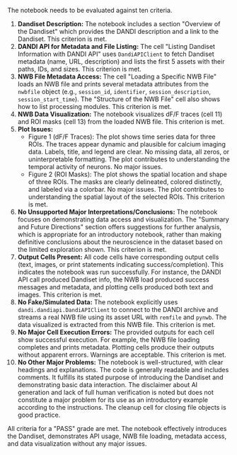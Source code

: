The notebook needs to be evaluated against ten criteria.

1.  **Dandiset Description:** The notebook includes a section "Overview of the Dandiset" which provides the DANDI description and a link to the Dandiset. This criterion is met.
2.  **DANDI API for Metadata and File Listing:** The cell "Listing Dandiset Information with DANDI API" uses `DandiAPIClient` to fetch Dandiset metadata (name, URL, description) and lists the first 5 assets with their paths, IDs, and sizes. This criterion is met.
3.  **NWB File Metadata Access:** The cell "Loading a Specific NWB File" loads an NWB file and prints several metadata attributes from the `nwbfile` object (e.g., `session_id`, `identifier`, `session_description`, `session_start_time`). The "Structure of the NWB File" cell also shows how to list processing modules. This criterion is met.
4.  **NWB Data Visualization:** The notebook visualizes dF/F traces (cell 11) and ROI masks (cell 13) from the loaded NWB file. This criterion is met.
5.  **Plot Issues:**
    *   Figure 1 (dF/F Traces): The plot shows time series data for three ROIs. The traces appear dynamic and plausible for calcium imaging data. Labels, title, and legend are clear. No missing data, all zeros, or uninterpretable formatting. The plot contributes to understanding the temporal activity of neurons. No major issues.
    *   Figure 2 (ROI Masks): The plot shows the spatial location and shape of three ROIs. The masks are clearly delineated, colored distinctly, and labeled via a colorbar. No major issues. The plot contributes to understanding the spatial layout of the selected ROIs.
    This criterion is met.
6.  **No Unsupported Major Interpretations/Conclusions:** The notebook focuses on demonstrating data access and visualization. The "Summary and Future Directions" section offers suggestions for further analysis, which is appropriate for an introductory notebook, rather than making definitive conclusions about the neuroscience in the dataset based on the limited exploration shown. This criterion is met.
7.  **Output Cells Present:** All code cells have corresponding output cells (text, images, or print statements indicating success/completion). This indicates the notebook was run successfully. For instance, the DANDI API call produced Dandiset info, the NWB load produced success messages and metadata, and plotting cells produced both text and images. This criterion is met.
8.  **No Fake/Simulated Data:** The notebook explicitly uses `dandi.dandiapi.DandiAPIClient` to connect to the DANDI archive and streams a real NWB file using its asset URL with `remfile` and `pynwb`. The data visualized is extracted from this NWB file. This criterion is met.
9.  **No Major Cell Execution Errors:** The provided outputs for each cell show successful execution. For example, the NWB file loading completes and prints metadata. Plotting cells produce their outputs without apparent errors. Warnings are acceptable. This criterion is met.
10. **No Other Major Problems:** The notebook is well-structured, with clear headings and explanations. The code is generally readable and includes comments. It fulfills its stated purpose of introducing the Dandiset and demonstrating basic data interaction. The disclaimer about AI generation and lack of full human verification is noted but does not constitute a major problem for its use as an introductory example according to the instructions. The cleanup cell for closing file objects is good practice.

All criteria for a "PASS" grade are met. The notebook effectively introduces the Dandiset, demonstrates API usage, NWB file loading, metadata access, and data visualization without any major issues.